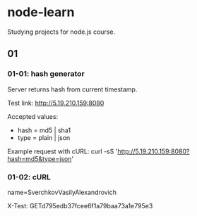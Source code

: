 # node-learn
Studying projects for node.js course.

## 01
### 01-01: hash generator
Server returns hash from current timestamp.

Test link: <http://5.19.210.159:8080>

Accepted values:
* hash = md5 | sha1
* type = plain | json

Example request with cURL: curl -sS 'http://5.19.210.159:8080?hash=md5&type=json'


### 01-02: cURL
name=SverchkovVasilyAlexandrovich

X-Test: GETd795edb37fcee6f1a79baa73a1e795e3
